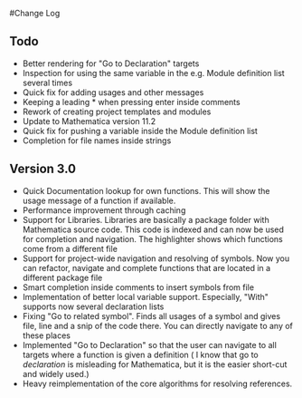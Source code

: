 #Change Log

## Todo

- Better rendering for "Go to Declaration" targets
- Inspection for using the same variable in the e.g. Module definition list several times
- Quick fix for adding usages and other messages
- Keeping a leading * when pressing enter inside comments
- Rework of creating project templates and modules
- Update to Mathematica version 11.2
- Quick fix for pushing a variable inside the Module definition list
- Completion for file names inside strings

## Version 3.0

- Quick Documentation lookup for own functions. This will show the usage message of a function if available.
- Performance improvement through caching
- Support for Libraries. Libraries are basically a package folder with Mathematica source code. This code is indexed and
can now be used for completion and navigation. The highlighter shows which functions come from a different file
- Support for project-wide navigation and resolving of symbols. Now you can refactor, navigate and complete functions
that are located in a different package file
- Smart completion inside comments to insert symbols from file
- Implementation of better local variable support. Especially, "With" supports now several declaration lists
- Fixing "Go to related symbol". Finds all usages of a symbol and gives file, line and a snip of the code there. You can
directly navigate to any of these places
- Implemented "Go to Declaration" so that the user can navigate to all targets where a function is given a definition (
I know that go to _declaration_ is misleading for Mathematica, but it is the easier short-cut and widely used.)
- Heavy reimplementation of the core algorithms for resolving references.